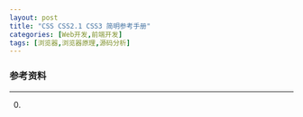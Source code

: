 ```yaml
---
layout: post
title: "CSS CSS2.1 CSS3 简明参考手册"
categories: [Web开发,前端开发]
tags: [浏览器,浏览器原理,源码分析]
---
```





### 参考资料
---
0. ​

